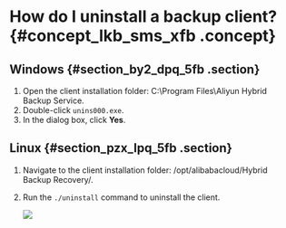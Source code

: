 # How do I uninstall a backup client? {#concept_lkb_sms_xfb .concept}

## Windows {#section_by2_dpq_5fb .section}

1.  Open the client installation folder: C:\\Program Files\\Aliyun Hybrid Backup Service.
2.  Double-click `unins000.exe`.
3.  In the dialog box, click **Yes**.

## Linux {#section_pzx_lpq_5fb .section}

1.  Navigate to the client installation folder: /opt/alibabacloud/Hybrid Backup Recovery/.
2.  Run the `./uninstall` command to uninstall the client.

    ![](http://static-aliyun-doc.oss-cn-hangzhou.aliyuncs.com/assets/img/63838/156471606932007_en-US.png)


